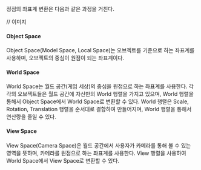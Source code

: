 정점의 좌표계 변환은 다음과 같은 과정을 거친다.

// 이미지

#### Object Space
Object Space(Model Space, Local Space)는 오브젝트를 기준으로 하는 좌표계를 사용하며, 오브젝트의 중심이 원점이 되는 좌표계이다.

#### World Space
World Space는 월드 공간(게임 세상)의 중심을 원점으로 하는 좌표계를 사용한다. 각각의 오브젝트들은 월드 공간에 자신만의 World 행렬을 가지고 있으며, World 행렬을 통해서 Object Space에서 World Space로 변환할 수 있다.
World 행렬은 Scale, Rotation, Translation 행렬을 순서대로 결합하여 만들어지며, World 행렬을 통해서 연산량을 줄일 수 있다.

#### View Space
View Space(Camera Space)은 월드 공간에서 사용자가 카메라를 통해 볼 수 있는 영역을 뜻하며, 카메라를 원점으로 하는 좌표계를 사용한다.
View 행렬을 사용하여 World Space에서 View Space로 변환할 수 있다.